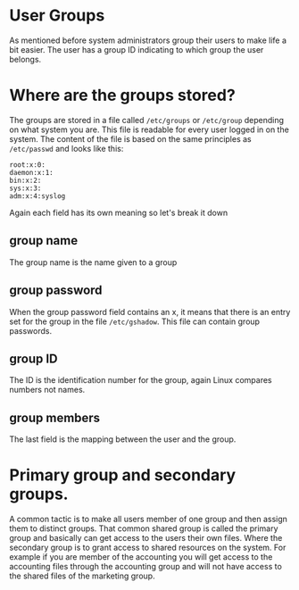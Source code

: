 # User Groups
As mentioned before system administrators group their users to make life a bit easier. The user has a group ID indicating to which group the user belongs.

# Where are the groups stored?
The groups are stored in a file called ```/etc/groups``` or ```/etc/group``` depending on what system you are. This file is readable for every user logged in on the system. The content of the file is based on the same principles as ```/etc/passwd``` and looks like this:
```
root:x:0:
daemon:x:1:
bin:x:2:
sys:x:3:
adm:x:4:syslog
```

Again each field has its own meaning so let's break it down

## group name
The group name is the name given to a group
## group password
When the group password field contains an x, it means that there is an entry set for the group in the file ```/etc/gshadow```. This file can contain group passwords.
## group ID
The ID is the identification number for the group, again Linux compares numbers not names.
## group members
The last field is the mapping between the user and the group.

# Primary group and secondary groups.
A common tactic is to make all users member of one group and then assign them to distinct groups. That common shared group is called the primary group and basically can get access to the users their own files. Where the secondary group is to grant access to shared resources on the system. For example if you are member of the accounting you will get access to the accounting files through the accounting group and will not have access to the shared files of the marketing group.

